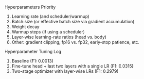 Hyperparameters Priority
1. Learning rate (and scheduler/warmup)
2. Batch size (or effective batch size via gradient accumulation)
3. Weight decay
4. Warmup steps (if using a scheduler)
5. Layer‐wise learning-rate ratios (head vs. body)
6. Other: gradient clipping, fp16 vs. fp32, early-stop patience, etc.

Hyperparameter Tuning Log
1. Baseline (F1: 0.0013)
2. Fine-tune head + last two layers with a single LR (F1: 0.0315)
3. Two-stage optimizer with layer-wise LRs (F1: 0.2979)